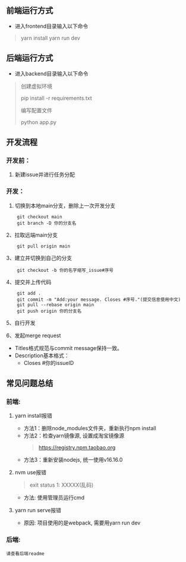 ## 前端运行方式

- 进入frontend目录输入以下命令

> yarn install
> yarn run dev

## 后端运行方式

- 进入backend目录输入以下命令

> 创建虚拟环境
>
> pip install -r requirements.txt
>
> 编写配置文件
>
> python app.py

## 开发流程

### 开发前：

1. 新建issue并进行任务分配

### 开发：

1. 切换到本地main分支，删除上一次开发分支

```
    git checkout main
    git branch -D 你的分支名
```

2、拉取远端main分支

```
    git pull origin main
```

3、建立并切换到自己的分支

```
    git checkout -b 你的名字缩写_issue#序号
```

4、提交并上传代码

```
    git add .
    git commit -m "Add:your message. Closes #序号."(提交信息使用中文)
    git pull --rebase origin main
    git push origin 你的分支名
```

5、自行开发

6、发起merge request

- Titles格式规范与commit message保持一致。
- Description基本格式：
  - Closes #你的issueID

## 常见问题总结

### 前端:

1. yarn install报错

   - 方法1：删除node_modules文件夹，重新执行npm install
   - 方法2：检查yarn镜像源, 设置成淘宝镜像源
     > https://registry.npm.taobao.org
     >
   - 方法3：重新安装nodejs, 统一使用v16.16.0
2. nvm use报错

   > exit status 1: XXXXX(乱码)
   >

   - 方法: 使用管理员运行cmd
3. yarn run serve报错

   - 原因: 项目使用的是webpack, 需要用yarn run dev

### 后端:

    请查看后端readme
